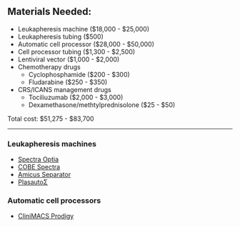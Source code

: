 ## Materials Needed:

- Leukapheresis machine ($18,000 - $25,000)
- Leukapheresis tubing ($500)
- Automatic cell processor ($28,000 - $50,000)
- Cell processor tubing ($1,300 - $2,500)
- Lentiviral vector ($1,000 - $2,000)
- Chemotherapy drugs
    - Cyclophosphamide ($200 - $300)
    - Fludarabine ($250 - $350)
- CRS/ICANS management drugs
    - Tociliuzumab ($2,000 - $3,000)
    - Dexamethasone/methtylprednisolone ($25 - $50)

Total cost: $51,275 - $83,700

---

### Leukapheresis machines
- [Spectra Optia](https://www.terumobct.com/spectra-optia)
- [COBE Spectra](https://www.terumobct.com/cobe-spectra)
- [Amicus Separator](https://www.fresenius-kabi.com/my/documents/Amicus2013ProductBrochure_inclInserts.pdf)
- [PlasautoΣ](https://www.asahi-kasei.co.jp/medical/en/apheresis/product/equipment/sigma/)


### Automatic cell processors
- [CliniMACS Prodigy](https://www.miltenyibiotec.com/US-en/products/clinimacs-prodigy.html)